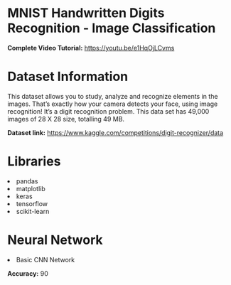 # MNIST Handwritten Digits Recognition - Image Classification

**Complete Video Tutorial:** https://youtu.be/e1HqOjLCvms

# Dataset Information

This dataset allows you to study, analyze and recognize elements in the images. That’s exactly how your camera detects your face, using image recognition! It’s a digit recognition problem. This data set has 49,000 images of 28 X 28 size, totalling 49 MB.

**Dataset link:** https://www.kaggle.com/competitions/digit-recognizer/data

# Libraries

<li>pandas
<li>matplotlib
<li>keras
<li>tensorflow
<li>scikit-learn

# Neural Network

<li>Basic CNN Network
  
**Accuracy:** 90
